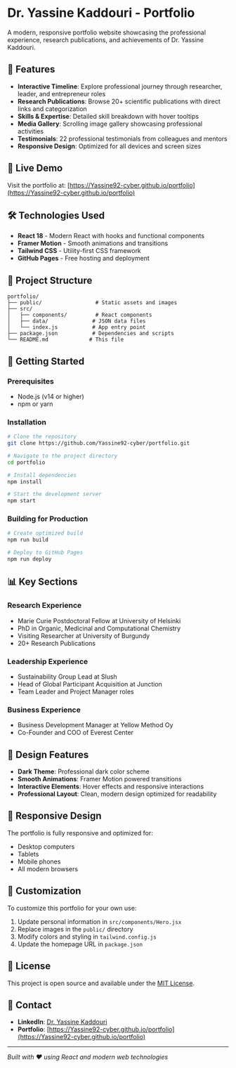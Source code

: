 # Dr. Yassine Kaddouri - Portfolio

A modern, responsive portfolio website showcasing the professional experience, research publications, and achievements of Dr. Yassine Kaddouri.

## 🌟 Features

- **Interactive Timeline**: Explore professional journey through researcher, leader, and entrepreneur roles
- **Research Publications**: Browse 20+ scientific publications with direct links and categorization
- **Skills & Expertise**: Detailed skill breakdown with hover tooltips
- **Media Gallery**: Scrolling image gallery showcasing professional activities
- **Testimonials**: 22 professional testimonials from colleagues and mentors
- **Responsive Design**: Optimized for all devices and screen sizes

## 🚀 Live Demo

Visit the portfolio at: [https://Yassine92-cyber.github.io/portfolio](https://Yassine92-cyber.github.io/portfolio)

## 🛠️ Technologies Used

- **React 18** - Modern React with hooks and functional components
- **Framer Motion** - Smooth animations and transitions
- **Tailwind CSS** - Utility-first CSS framework
- **GitHub Pages** - Free hosting and deployment

## 📁 Project Structure

```
portfolio/
├── public/                 # Static assets and images
├── src/
│   ├── components/         # React components
│   ├── data/              # JSON data files
│   └── index.js           # App entry point
├── package.json           # Dependencies and scripts
└── README.md             # This file
```

## 🚀 Getting Started

### Prerequisites
- Node.js (v14 or higher)
- npm or yarn

### Installation
```bash
# Clone the repository
git clone https://github.com/Yassine92-cyber/portfolio.git

# Navigate to the project directory
cd portfolio

# Install dependencies
npm install

# Start the development server
npm start
```

### Building for Production
```bash
# Create optimized build
npm run build

# Deploy to GitHub Pages
npm run deploy
```

## 📊 Key Sections

### Research Experience
- Marie Curie Postdoctoral Fellow at University of Helsinki
- PhD in Organic, Medicinal and Computational Chemistry
- Visiting Researcher at University of Burgundy
- 20+ Research Publications

### Leadership Experience
- Sustainability Group Lead at Slush
- Head of Global Participant Acquisition at Junction
- Team Leader and Project Manager roles

### Business Experience
- Business Development Manager at Yellow Method Oy
- Co-Founder and COO of Everest Center

## 🎨 Design Features

- **Dark Theme**: Professional dark color scheme
- **Smooth Animations**: Framer Motion powered transitions
- **Interactive Elements**: Hover effects and responsive interactions
- **Professional Layout**: Clean, modern design optimized for readability

## 📱 Responsive Design

The portfolio is fully responsive and optimized for:
- Desktop computers
- Tablets
- Mobile phones
- All modern browsers

## 🔧 Customization

To customize this portfolio for your own use:

1. Update personal information in `src/components/Hero.jsx`
2. Replace images in the `public/` directory
3. Modify colors and styling in `tailwind.config.js`
4. Update the homepage URL in `package.json`

## 📄 License

This project is open source and available under the [MIT License](LICENSE).

## 🤝 Contact

- **LinkedIn**: [Dr. Yassine Kaddouri](https://linkedin.com/in/dr-yassine92)
- **Portfolio**: [https://Yassine92-cyber.github.io/portfolio](https://Yassine92-cyber.github.io/portfolio)

---

*Built with ❤️ using React and modern web technologies* 